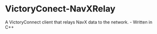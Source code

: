 # VictoryConect-NavXRelay
A VictoryConnect client that relays NavX data to the network. - Written in C++
